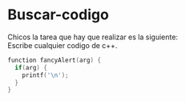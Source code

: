 # Buscar-codigo
Chicos la tarea que hay que realizar es la siguiente:
<br>
Escribe cualquier codigo de c++.

```c++
function fancyAlert(arg) {
  if(arg) {
    printf('\n');
  }
}
```

